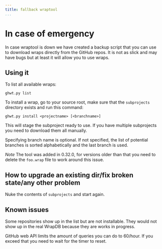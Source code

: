 ```yaml
---
title: fallback wraptool
...
```


# In case of emergency

In case wraptool is down we have created a backup script that you can
use to download wraps directly from the GitHub repos. It is not as
slick and may have bugs but at least it will allow you to use wraps.

## Using it

To list all available wraps:

    ghwt.py list

To install a wrap, go to your source root, make sure that the
`subprojects` directory exists and run this command:

    ghwt.py install <projectname> [<branchname>]

This will stage the subproject ready to use. If you have multiple
subprojects you need to download them all manually.

Specifying branch name is optional. If not specified, the list
of potential branches is sorted alphabetically and the last branch is 
used.

*Note* The tool was added in 0.32.0, for versions older than that you
need to delete the `foo.wrap` file to work around this issue.

## How to upgrade an existing dir/fix broken state/any other problem

Nuke the contents of `subprojects` and start again.

## Known issues

Some repositories show up in the list but are not installable. They
would not show up in the real WrapDB because they are works in
progress.

GitHub web API limits the amount of queries you can do to 60/hour. If
you exceed that you need to wait for the timer to reset.
